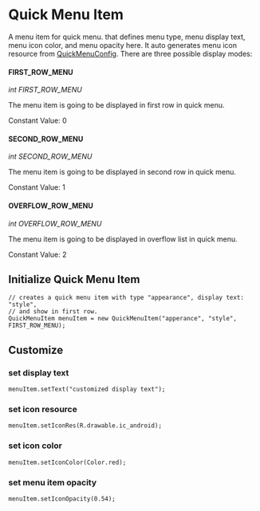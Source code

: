 # Quick Menu Item

A menu item for quick menu. that defines menu type, menu display text, menu icon color, and menu opacity here. It auto generates menu icon resource from [QuickMenuConfig](./quick-menu-config.md). There are three possible display modes:

#### FIRST_ROW_MENU
 
  _int FIRST_ROW_MENU_

  The menu item is going to be displayed in first row in quick menu.

  Constant Value: 0

#### SECOND_ROW_MENU
  _int SECOND_ROW_MENU_

  The menu item is going to be displayed in second row in quick menu.

  Constant Value: 1

#### OVERFLOW_ROW_MENU
  _int OVERFLOW_ROW_MENU_

  The menu item is going to be displayed in overflow list in quick menu.

  Constant Value: 2
## Initialize Quick Menu Item
```
// creates a quick menu item with type "appearance", display text: "style",
// and show in first row.
QuickMenuItem menuItem = new QuickMenuItem("apperance", "style", FIRST_ROW_MENU);
```

## Customize
### set display text
```
menuItem.setText("customized display text");
```
### set icon resource
```
menuItem.setIconRes(R.drawable.ic_android);
```
### set icon color
```
menuItem.setIconColor(Color.red);
```
### set menu item opacity
```
menuItem.setIconOpacity(0.54);
```
